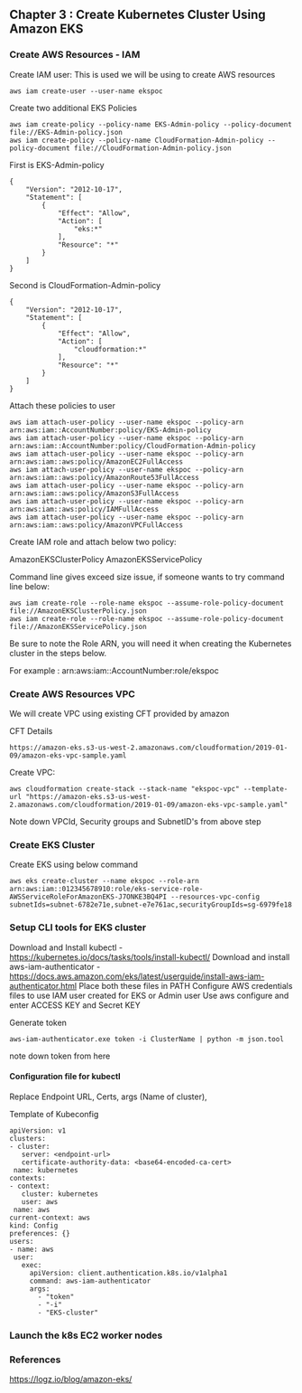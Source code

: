 ## Chapter 3 : Create Kubernetes Cluster Using Amazon EKS

### Create AWS Resources - IAM

Create IAM user: This is used we will be using to create AWS resources 

```
aws iam create-user --user-name ekspoc
```

Create two additional EKS Policies

```
aws iam create-policy --policy-name EKS-Admin-policy --policy-document file://EKS-Admin-policy.json
aws iam create-policy --policy-name CloudFormation-Admin-policy --policy-document file://CloudFormation-Admin-policy.json
```

First is EKS-Admin-policy
```
{
    "Version": "2012-10-17",
    "Statement": [
        {
            "Effect": "Allow",
            "Action": [
                "eks:*"
            ],
            "Resource": "*"
        }
    ]
}

```

Second is CloudFormation-Admin-policy

```
{
    "Version": "2012-10-17",
    "Statement": [
        {
            "Effect": "Allow",
            "Action": [
                "cloudformation:*"
            ],
            "Resource": "*"
        }
    ]
}

```

Attach these policies to user

```
aws iam attach-user-policy --user-name ekspoc --policy-arn arn:aws:iam::AccountNumber:policy/EKS-Admin-policy
aws iam attach-user-policy --user-name ekspoc --policy-arn arn:aws:iam::AccountNumber:policy/CloudFormation-Admin-policy
aws iam attach-user-policy --user-name ekspoc --policy-arn arn:aws:iam::aws:policy/AmazonEC2FullAccess
aws iam attach-user-policy --user-name ekspoc --policy-arn arn:aws:iam::aws:policy/AmazonRoute53FullAccess
aws iam attach-user-policy --user-name ekspoc --policy-arn arn:aws:iam::aws:policy/AmazonS3FullAccess
aws iam attach-user-policy --user-name ekspoc --policy-arn arn:aws:iam::aws:policy/IAMFullAccess
aws iam attach-user-policy --user-name ekspoc --policy-arn arn:aws:iam::aws:policy/AmazonVPCFullAccess

```

Create IAM role and attach below two policy: 
 
AmazonEKSClusterPolicy
AmazonEKSServicePolicy

Command line gives exceed size issue, if someone wants to try command line below:
```
aws iam create-role --role-name ekspoc --assume-role-policy-document file://AmazonEKSClusterPolicy.json
aws iam create-role --role-name ekspoc --assume-role-policy-document file://AmazonEKSServicePolicy.json
```

Be sure to note the Role ARN, you will need it when creating the Kubernetes cluster in the steps below.

For example : arn:aws:iam::AccountNumber:role/ekspoc


### Create AWS Resources VPC

We will create VPC using existing CFT provided by amazon

CFT Details
```
https://amazon-eks.s3-us-west-2.amazonaws.com/cloudformation/2019-01-
09/amazon-eks-vpc-sample.yaml

```

Create VPC:
```
aws cloudformation create-stack --stack-name "ekspoc-vpc" --template-url "https://amazon-eks.s3-us-west-2.amazonaws.com/cloudformation/2019-01-09/amazon-eks-vpc-sample.yaml"
```

Note down VPCId, Security groups and SubnetID's from above step

### Create EKS Cluster

Create EKS using below command
 
 ```
 aws eks create-cluster --name ekspoc --role-arn arn:aws:iam::012345678910:role/eks-service-role-AWSServiceRoleForAmazonEKS-J7ONKE3BQ4PI --resources-vpc-config subnetIds=subnet-6782e71e,subnet-e7e761ac,securityGroupIds=sg-6979fe18
 
 ```
 
 ### Setup CLI tools for EKS cluster
 
 Download and Install kubectl - https://kubernetes.io/docs/tasks/tools/install-kubectl/
 Download and install aws-iam-authenticator - https://docs.aws.amazon.com/eks/latest/userguide/install-aws-iam-authenticator.html
 Place both these files in PATH 
 Configure AWS credentials files to use IAM user created for EKS or Admin user
 Use aws configure and enter ACCESS KEY and Secret KEY
 
 Generate token 
 
 ```
 aws-iam-authenticator.exe token -i ClusterName | python -m json.tool
 
 ```
 
 note down token from here
 
 #### Configuration file for kubectl
 
 Replace Endpoint URL, Certs, args (Name of cluster), 
 
 Template of Kubeconfig
 
 ```
 apiVersion: v1
clusters:
- cluster:
    server: <endpoint-url>
    certificate-authority-data: <base64-encoded-ca-cert>
  name: kubernetes
contexts:
- context:
    cluster: kubernetes
    user: aws
  name: aws
current-context: aws
kind: Config
preferences: {}
users:
- name: aws
  user:
    exec:
      apiVersion: client.authentication.k8s.io/v1alpha1
      command: aws-iam-authenticator
      args:
        - "token"
        - "-i"
        - "EKS-cluster"

 ```
 
 ### Launch the k8s EC2 worker nodes
 
 
 
 ### References
 https://logz.io/blog/amazon-eks/
 
